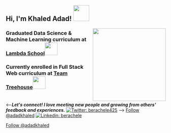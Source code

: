 <h2> Hi, I'm Khaled Adad! <img src="https://media.giphy.com/media/keySJvblcwvZU0ssQ2/giphy.gif" width="50"></h2>
<img align='right' src="https://media.giphy.com/media/l4pLY044apZFSX5YY/giphy.gif" width="230">
<h3>Graduated Data Science & Machine Learning curriculum at <a href="http://lambdaschool.com/">Lambda School</a><img src="https://media.giphy.com/media/W2XIJOMSFaXxgyNwKl/giphy.gif" width="40">
<h3>Currently enrolled in Full Stack Web curriculum at <a href="http://teamtreehouse.com/">Team Treehouse</a><img src="https://media.giphy.com/media/W2XIJOMSFaXxgyNwKl/giphy.gif" width="40">
</br><br/>
</h3>

<--<em><b>Let's connect! I love meeting new people and growing from others' feedback and experiences.</b></em>
[![Twitter: berachele425](https://img.shields.io/twitter/follow/berachele425?style=social)](https://twitter.com/berachele425)
-->
<a href="https://twitter.com/adadkhaled?ref_src=twsrc%5Etfw" class="twitter-follow-button" data-show-count="false">Follow @adadkhaled</a><script async 
src="https://platform.twitter.com/widgets.js" charset="utf-8"></script>
[![Linkedin: berachele](https://img.shields.io/badge/-berachele-blue?style=flat-square&logo=Linkedin&logoColor=white&link=https://www.linkedin.com/in/berachele/)](https://www.linkedin.com/in/berachele/)

<a href="https://twitter.com/adadkhaled?ref_src=twsrc%5Etfw" class="twitter-follow-button" data-show-count="false">Follow @adadkhaled</a><script async src="https://platform.twitter.com/widgets.js" charset="utf-8"></script>
